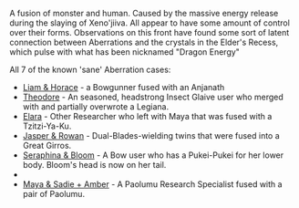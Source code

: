 ---
---
A fusion of monster and human.
Caused by the massive energy release during the slaying of Xeno'jiiva.
All appear to have some amount of control over their forms.
Observations on this front have found some sort of latent connection between Aberrations and the crystals in the Elder's Recess, which pulse with what has been nicknamed "Dragon Energy"

All 7 of the known 'sane' Aberration cases:
- [Liam & Horace](Characters/Liam%20&%20Horace) - a Bowgunner fused with an Anjanath
- [Theodore](Characters/Theodore) - An seasoned, headstrong Insect Glaive user who merged with and partially overwrote a Legiana.
- [Elara](Characters/Elara) - Other Researcher who left with Maya that was fused with a Tzitzi-Ya-Ku.
- [Jasper & Rowan](Characters/Jasper%20&%20Rowan) - Dual-Blades-wielding twins that were fused into a Great Girros.
- [Seraphina & Bloom](Characters/Seraphina%20&%20Bloom) - A Bow user who has a Pukei-Pukei for her lower body. Bloom's head is now on her tail.
- 
- [Maya & Sadie + Amber](Characters/Maya%20&%20Sadie%20+%20Amber) - A Paolumu Research Specialist fused with a pair of Paolumu.
